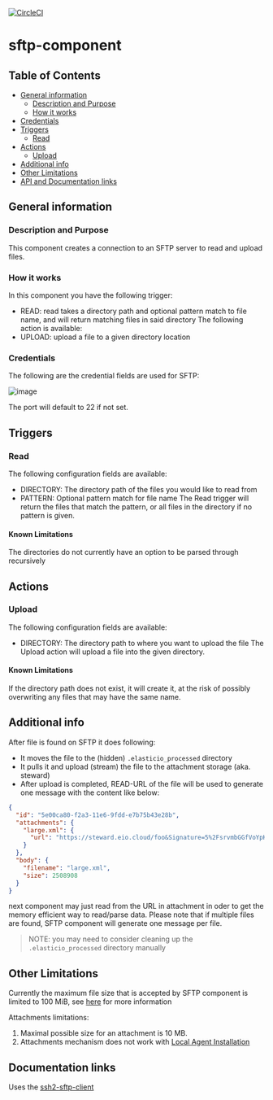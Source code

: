 [![CircleCI](https://circleci.com/gh/elasticio/sftp-component.svg?style=svg)](https://circleci.com/gh/elasticio/sftp-component)
# sftp-component
## Table of Contents

* [General information](#general-information)
   * [Description and Purpose](#description-and-purpose)
   * [How it works](#how-it-works)
* [Credentials](#credentials)
* [Triggers](#triggers)
   * [Read](#read)
* [Actions](#actions)
   * [Upload](#upload)
* [Additional info](#additional-info)
* [Other Limitations](#other-limitations)
* [API and Documentation links](#api-and-documentation-links)

## General information
### Description and Purpose
This component creates a connection to an SFTP server to read and upload files.

### How it works
In this component you have the following trigger:
* READ: read takes a directory path and optional pattern match to file name, and will return matching files in said directory
The following action is available:
* UPLOAD: upload a file to a given directory location

### Credentials

The following are the credential fields are used for SFTP:

![image](https://user-images.githubusercontent.com/35310862/65412296-3a818600-ddef-11e9-9064-8b9db7a650d5.png)

The port will default to 22 if not set.

## Triggers
### Read
The following configuration fields are available:
* DIRECTORY: The directory path of the files you would like to read from
* PATTERN: Optional pattern match for file name
The Read trigger will return the files that match the pattern, or all files in the directory if no pattern is given.

#### Known Limitations
The directories do not currently have an option to be parsed through recursively

## Actions
### Upload
The following configuration fields are available:
* DIRECTORY: The directory path to where you want to upload the file
The Upload action will upload a file into the given directory.

#### Known Limitations
If the directory path does not exist, it will create it, at the risk of possibly overwriting any files that may have the same name.

## Additional info
After file is found on SFTP it does following:
 * It moves the file to the (hidden) ``.elasticio_processed`` directory
 * It pulls it and upload (stream) the file to the attachment storage (aka. steward)
 * After upload is completed, READ-URL of the file will be used to generate one message with the content like below:

```json
{
  "id": "5e00ca80-f2a3-11e6-9fdd-e7b75b43e28b",
  "attachments": {
    "large.xml": {
      "url": "https://steward.eio.cloud/foo&Signature=5%2FsrvmbGGfVoYpKeMH3ugaEL"
    }
  },
  "body": {
    "filename": "large.xml",
    "size": 2508908
  }
}
```

next component may just read from the URL in attachment in oder to get the memory efficient way to read/parse data. 
Please note that if multiple files are found, SFTP component will generate one message per file.

> NOTE: you may need to consider cleaning up the ``.elasticio_processed`` directory manually

## Other Limitations

Currently the maximum file size that is accepted by SFTP component is limited to
100 MiB, see
[here](https://github.com/elasticio/sftp-component/blob/master/lib/triggers/read.js#L8)
for more information

Attachments limitations:

1. Maximal possible size for an attachment is 10 MB.
2. Attachments mechanism does not work with [Local Agent Installation](https://support.elastic.io/support/solutions/articles/14000076461-announcing-the-local-agent-)

## Documentation links
Uses the [ssh2-sftp-client](https://www.npmjs.com/package/ssh2-sftp-client)